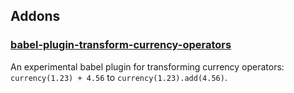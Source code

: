## Addons

### [babel-plugin-transform-currency-operators](https://github.com/scurker/babel-plugin-transform-currency-operators)

An experimental babel plugin for transforming currency operators: `currency(1.23) + 4.56` to `currency(1.23).add(4.56)`.
